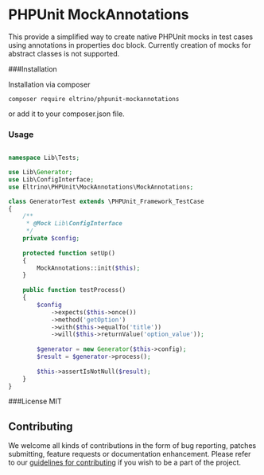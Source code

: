 # PHPUnit MockAnnotations

This provide a simplified way to create native PHPUnit mocks in test cases using annotations in properties doc block. Currently creation of mocks for abstract classes is not supported.

###Installation

Installation via composer

```
composer require eltrino/phpunit-mockannotations
```
or add it to your composer.json file.

### Usage

```php

namespace Lib\Tests;

use Lib\Generator;
use Lib\ConfigInterface;
use Eltrino\PHPUnit\MockAnnotations\MockAnnotations;

class GeneratorTest extends \PHPUnit_Framework_TestCase
{
    /**
     * @Mock Lib\ConfigInterface
     */
    private $config;
    
    protected function setUp()
    {
        MockAnnotations::init($this);
    }
    
    public function testProcess()
    {
        $config
            ->expects($this->once())
            ->method('getOption')
            ->with($this->equalTo('title'))
            ->will($this->returnValue('option_value'));
            
        $generator = new Generator($this->config);
        $result = $generator->process();
        
        $this->assertIsNotNull($result);
    }
}
```

###License
MIT


## Contributing

We welcome all kinds of contributions in the form of bug reporting, patches submitting, feature requests or documentation enhancement. Please refer to our [guidelines for contributing](https://github.com/eltrino/PHPUnit_MockAnnotations/blob/master/Contributing.md) if you wish to be a part of the project.
